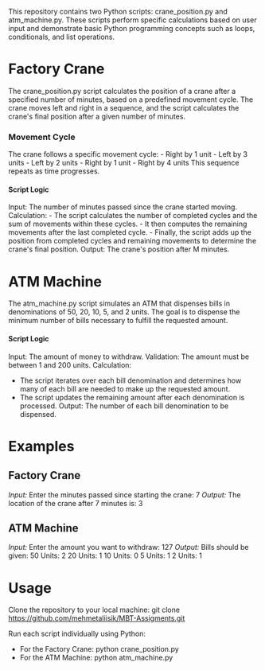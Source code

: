 This repository contains two Python scripts: crane_position.py and atm_machine.py. These scripts perform specific calculations based on user input and demonstrate basic Python programming concepts such as loops, conditionals, and list operations.

# Factory Crane

The crane_position.py script calculates the position of a crane after a specified number of minutes, based on a predefined movement cycle. The crane moves left and right in a sequence, and the script calculates the crane's final position after a given number of minutes.

### Movement Cycle
The crane follows a specific movement cycle:
    - Right by 1 unit
    - Left by 3 units
    - Left by 2 units
    - Right by 1 unit
    - Right by 4 units
This sequence repeats as time progresses.

#### Script Logic
Input: The number of minutes passed since the crane started moving.
Calculation:
    - The script calculates the number of completed cycles and the sum of movements within these cycles.
    - It then computes the remaining movements after the last completed cycle.
    - Finally, the script adds up the position from completed cycles and remaining movements to determine the crane's final position.
Output: The crane's position after M minutes.

# ATM Machine

The atm_machine.py script simulates an ATM that dispenses bills in denominations of 50, 20, 10, 5, and 2 units. The goal is to dispense the minimum number of bills necessary to fulfill the requested amount.

#### Script Logic
Input: The amount of money to withdraw.
Validation: The amount must be between 1 and 200 units.
Calculation:
- The script iterates over each bill denomination and determines how many of each bill are needed to make up the requested amount.
- The script updates the remaining amount after each denomination is processed.
Output: The number of each bill denomination to be dispensed.

# Examples

## Factory Crane

*Input:* Enter the minutes passed since starting the crane: 7
*Output:* The location of the crane after 7 minutes is: 3

## ATM Machine

*Input:* Enter the amount you want to withdraw: 127
*Output:*
Bills should be given:
50 Units: 2
20 Units: 1
10 Units: 0
5 Units: 1
2 Units: 1

# Usage

Clone the repository to your local machine:
git clone https://github.com/mehmetaliisik/MBT-Assigments.git

Run each script individually using Python:
- For the Factory Crane:
    python crane_position.py
- For the ATM Machine:
    python atm_machine.py